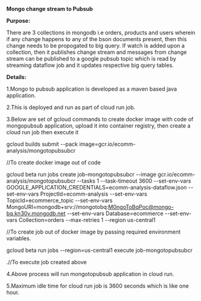 **Mongo change stream to Pubsub**

 **Purpose:**

There are 3 collections in mongodb i.e orders, products and users wherein if any change happens to any of the bson documents present, then this change needs to be propogated to big query. If watch is added upon a collection, then it publishes change stream and messages from change stream can be published to a google pubsub topic which is read by streaming dataflow job and it updates respective big query tables. 

**Details:** 

1.Mongo to pubsub application is developed as a maven based java application. 

2.This is deployed and run as part of cloud run job. 

3.Below are set of gcloud commands to create docker image with code of mongopubsub application, upload it into container registry, then create a cloud run job then execute it 

gcloud builds submit --pack image=gcr.io/ecomm-analysis/mongotopubsubcr 

 //To create docker image out of code 

 
gcloud beta run jobs create job-mongotopubsubcr --image gcr.io/ecomm-analysis/mongotopubsubcr --tasks 1 --task-timeout 3600 --set-env-vars GOOGLE_APPLICATION_CREDENTIALS=ecomm-analysis-dataflow.json --set-env-vars ProjectId=ecomm-analysis --set-env-vars TopicId=ecommerce_topic --set-env-vars MongoURI=mongodb+srv://mongotobq:M0ngoToBqPoc@mongo-bq.kn30v.mongodb.net --set-env-vars Database=ecommerce --set-env-vars Collection=orders --max-retries 1 --region us-central1 

//To create job out of docker image by passing required environment variables. 

 
gcloud beta run jobs --region=us-central1 execute job-mongotopubsubcr 

.//To execute job created above 
 

4.Above process will run mongotopubsub application in cloud run. 

5.Maximum idle time for cloud run job is 3600 seconds which is like one hour. 
